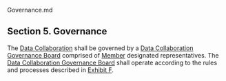 Governance.md

## Section 5. Governance
The [Data Collaboration](Definition) shall be governed by a [Data Collaboration Governance Board](Definition) comprised of [Member](Definition) designated representatives. The [Data Collaboration Governance Board](Definition) shall operate according to the rules and processes described in [Exhibit F](Exhibit).
